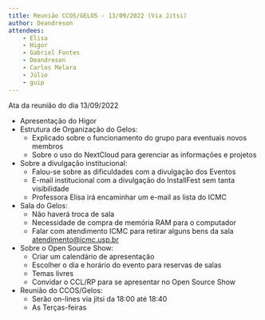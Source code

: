 ```yaml
---
title: Reunião CCOS/GELOS - 13/09/2022 (Via Jitsi)
author: Deandreson
attendees:
    - Elisa
    - Higor
    - Gabriel Fontes
    - Deandreson
    - Carlos Melara
    - Júlio
    - guip
---
```


Ata da reunião do dia 13/09/2022

- Apresentação do Higor
- Estrutura de Organização do Gelos:
	- Explicado sobre o funcionamento do grupo para eventuais novos membros
	- Sobre o uso do NextCloud para gerenciar as informações e projetos
- Sobre a divulgação institucional:
	- Falou-se sobre as dificuldades com a divulgação dos Eventos
	- E-mail institucional com a divulgação do InstallFest sem tanta visibilidade
	- Professora Elisa  irá encaminhar um e-mail as lista do ICMC
- Sala do Gelos:
	- Não haverá troca de sala
	- Necessidade de compra de memória RAM para o computador
	- Falar com atendimento ICMC para retirar alguns bens da sala atendimento@icmc.usp.br
- Sobre o Open Source Show:
	- Criar um calendário de apresentação
	- Escolher o dia e horário do evento para reservas de salas
	- Temas livres
	- Convidar o CCL/RP para se apresentar no Open Source Show
- Reunião do CCOS/Gelos:
	- Serão on-lines via jitsi da 18:00 até 18:40
	- As Terças-feiras
